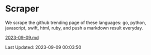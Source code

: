 # Scraper

We scrape the github trending page of these languages: go, python, javascript, swift, html, ruby, and push a markdown result everyday.

[2023-09-09.md](https://github.com/henson/Scraper/blob/master/2023-09-09.md)

Last Updated: 2023-09-09 00:03:50